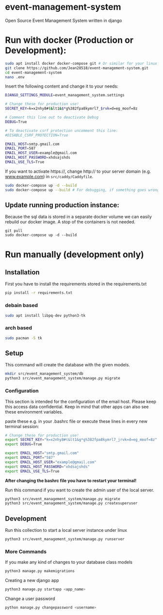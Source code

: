 # event-management-system
Open Source Event Management System written in django

# Run with docker (Production or Development): 
```bash
sudo apt install docker docker-compose git # Or similar for your linux distribution
git clone https://github.com/Jean28518/event-management-system.git
cd event-management-system
nano .env
```

Insert the following content and change it to your needs:

```bash
DJANGO_SETTINGS_MODULE=event_management_system.settings

# Change these for production use!
SECRET_KEY=k=x2nhy8#(&lt1&$*g%382fpa8kymrl7_$rvk=d=eg_moof=8z

# Comment this line out to deactivate Debug
DEBUG=True

# To deactivate csrf protection uncomment this line:
#DISABLE_CSRF_PROTECTION=True

EMAIL_HOST=smtp.gmail.com
EMAIL_PORT=587
EMAIL_HOST_USER=example@gmail.com
EMAIL_HOST_PASSWORD=xhdsajshds
EMAIL_USE_TLS=True
```

If you want to activate https://, change http:// to your server domain (e.g. www.example.com) in ``src/caddy/Caddyfile``.

```bash
sudo docker-compose up -d --build
sudo docker-compose up --build # For debugging, if something goes wrong.
```

## Update running production instance:
Because the sql data is stored in a separate docker volume we can easily rebuild our docker image. A stop of the containers is not needed.
```
git pull
sudo docker-compose up -d --build
```

# Run manually (development only)


## Installation
First you have to install the requirements stored in the requirements.txt
```bash
pip install -r requirements.txt
```

### debain based
```bash
sudo apt install libpq-dev python3-tk
```

### arch based
```bash
sudo pacman -S tk
```

## Setup
This command will create the database with the given models.
```bash
mkdir src/event_management_system/db
python3 src/event_management_system/manage.py migrate
```


### Configuration
This section is intended for the configuration of the email host.
Please keep this access data confidential.
Keep in mind that other apps can also see these environment variables.

paste these e.g. in your .bashrc file or execute these lines in every new terminal session:
```bash
# Change these for production use!
export SECRET_KEY="k=x2nhy8#(&lt1&g*g%382fpa8kymrl7_jrvk=d=eg_moof=8z"
export DEBUG=True

export EMAIL_HOST="smtp.gmail.com"                         
export EMAIL_PORT="587"                                   
export EMAIL_HOST_USER="example@gmail.com"                 
export EMAIL_HOST_PASSWORD="xhdsajshds"   
export EMAIL_USE_TLS=True
```

**After changing the bashrc file you have to restart your terminal!**

Run this command if you want to create the admin user of the local server.
```bash
python3 src/event_management_system/manage.py migrate
python3 src/event_management_system/manage.py createsuperuser
```

## Development
Run this collection to start a local server instance under linux
```bash
python3 src/event_management_system/manage.py runserver
```

### More Commands
If you make any kind of changes to your database class models
```bash
python3 manage.py makemigrations
```
Creating a new django app
```bash
python3 manage.py startapp <app_name>
```
Change a user password
```bash
python manage.py changepassword <username>
```
